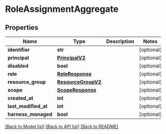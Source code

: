 # RoleAssignmentAggregate

## Properties
Name | Type | Description | Notes
------------ | ------------- | ------------- | -------------
**identifier** | **str** |  | [optional] 
**principal** | [**PrincipalV2**](PrincipalV2.md) |  | [optional] 
**disabled** | **bool** |  | [optional] 
**role** | [**RoleResponse**](RoleResponse.md) |  | [optional] 
**resource_group** | [**ResourceGroupV2**](ResourceGroupV2.md) |  | [optional] 
**scope** | [**ScopeResponse**](ScopeResponse.md) |  | [optional] 
**created_at** | **int** |  | [optional] 
**last_modified_at** | **int** |  | [optional] 
**harness_managed** | **bool** |  | [optional] 

[[Back to Model list]](../README.md#documentation-for-models) [[Back to API list]](../README.md#documentation-for-api-endpoints) [[Back to README]](../README.md)


